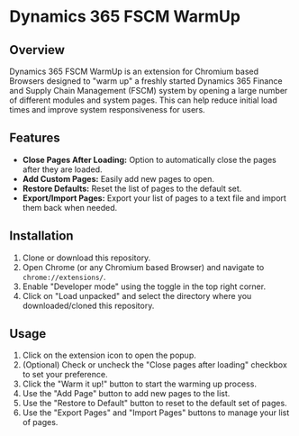 # Dynamics 365 FSCM WarmUp

## Overview

Dynamics 365 FSCM WarmUp is an extension for Chromium based Browsers designed to "warm up" a freshly started Dynamics 365 Finance and Supply Chain Management (FSCM) system by opening a large number of different modules and system pages. This can help reduce initial load times and improve system responsiveness for users.

## Features

- **Close Pages After Loading:** Option to automatically close the pages after they are loaded.
- **Add Custom Pages:** Easily add new pages to open.
- **Restore Defaults:** Reset the list of pages to the default set.
- **Export/Import Pages:** Export your list of pages to a text file and import them back when needed.

## Installation

1. Clone or download this repository.
2. Open Chrome (or any Chromium based Browser) and navigate to `chrome://extensions/`. 
3. Enable "Developer mode" using the toggle in the top right corner.
4. Click on "Load unpacked" and select the directory where you downloaded/cloned this repository.

## Usage

1. Click on the extension icon to open the popup.
2. (Optional) Check or uncheck the "Close pages after loading" checkbox to set your preference.
3. Click the "Warm it up!" button to start the warming up process.
4. Use the "Add Page" button to add new pages to the list.
5. Use the "Restore to Default" button to reset to the default set of pages.
6. Use the "Export Pages" and "Import Pages" buttons to manage your list of pages.
